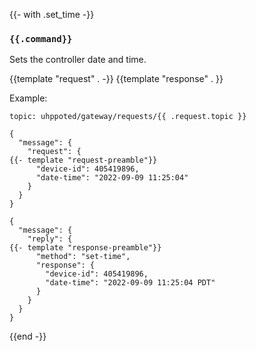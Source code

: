 {{- with .set_time -}}
### `{{.command}}`

Sets the controller date and time.

{{template "request"  . -}}
{{template "response" . }}

Example:
```
topic: uhppoted/gateway/requests/{{ .request.topic }}

{
  "message": {
    "request": {
{{- template "request-preamble"}}
      "device-id": 405419896,
      "date-time": "2022-09-09 11:25:04"
    }
  }
}

{
  "message": {
    "reply": {
{{- template "response-preamble"}}
      "method": "set-time",
      "response": {
        "device-id": 405419896,
        "date-time": "2022-09-09 11:25:04 PDT"
      }
    }
  }
}
```
{{end -}}


